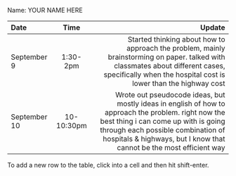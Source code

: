 Name: YOUR NAME HERE

| Date         |    Time    |                                                                                                                                                                                                                                                    Update |
|:-------------|:----------:|----------------------------------------------------------------------------------------------------------------------------------------------------------------------------------------------------------------------------------------------------------:|
| September 9  |  1:30-2pm  |                                                       Started thinking about how to approach the problem, mainly brainstorming on paper. talked with classmates about different cases, specifically when the hospital cost is lower than the highway cost |
| September 10 | 10-10:30pm |  Wrote out pseudocode ideas, but mostly ideas in english of how to approach the problem. right now the best thing i can come up with is going through each possible combination of hospitals & highways, but I know that cannot be the most efficient way |


To add a new row to the table, click into a cell and then hit shift-enter.